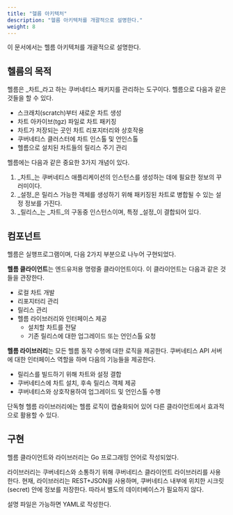 ```yaml
---
title: "헬름 아키텍처"
description: "헬름 아키텍처를 개괄적으로 설명한다."
weight: 8
---
```


이 문서에서는 헬름 아키텍처를 개괄적으로 설명한다.

## 헬름의 목적

헬름은 _차트_라고 하는 쿠버네티스 패키지를 관리하는 도구이다.
헬름으로 다음과 같은 것들을 할 수 있다.

- 스크래치(scratch)부터 새로운 차트 생성
- 차트 아카이브(tgz) 파일로 차트 패키징
- 차트가 저장되는 곳인 차트 리포지터리와 상호작용
- 쿠버네티스 클러스터에 차트 인스톨 및 언인스톨
- 헬름으로 설치된 차트들의 릴리스 주기 관리

헬름에는 다음과 같은 중요한 3가지 개념이 있다.

1. _차트_는 쿠버네티스 애플리케이션의 인스턴스를 생성하는 데에 필요한 정보의 꾸러미이다.
2. _설정_은 릴리스 가능한 객체를 생성하기 위해 패키징된 차트로 병합될 수 있는 설정 정보를 가진다.
3. _릴리스_는 _차트_의 구동중 인스턴스이며, 특정 _설정_이 결합되어 있다.

## 컴포넌트

헬름은 실행프로그램이며, 다음 2가지 부분으로 나누어 구현되었다.

**헬름 클라이언트**는 엔드유저용 명령줄 클라이언트이다.
이 클라이언트는 다음과 같은 것들을 관장한다.

- 로컬 차트 개발
- 리포지터리 관리
- 릴리스 관리
- 헬름 라이브러리와 인터페이스 제공
  - 설치할 차트를 전달
  - 기존 릴리스에 대한 업그레이드 또는 언인스톨 요청

**헬름 라이브러리**는 모든 헬름 동작 수행에 대한 로직을 제공한다.
쿠버네티스 API 서버에 대한 인터페이스 역할을 하며 다음의 기능들을 제공한다.

- 릴리스를 빌드하기 위해 차트와 설정 결합
- 쿠버네티스에 차트 설치, 후속 릴리스 객체 제공
- 쿠버네티스와 상호작용하여 업그레이드 및 언인스톨 수행

단독형 헬름 라이브러리에는 헬름 로직이 캡슐화되어 있어
다른 클라이언트에서 효과적으로 활용할 수 있다.

## 구현

헬름 클라이언트와 라이브러리는 Go 프로그래밍 언어로 작성되었다.

라이브러리는 쿠버네티스와 소통하기 위해 쿠버네티스 클라이언트 라이브러리를 사용한다.
현재, 라이브러리는 REST+JSON을 사용하며,
쿠버네티스 내부에 위치한 시크릿(secret) 안에 정보를 저장한다.
따라서 별도의 데이터베이스가 필요하지 않다.

설명 파일은 가능하면 YAML로 작성한다.
